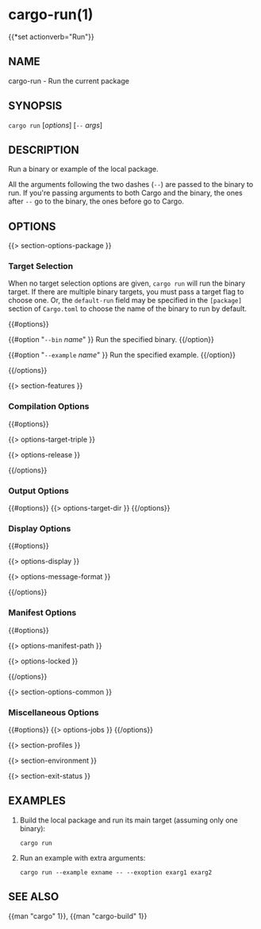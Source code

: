 # cargo-run(1)
{{*set actionverb="Run"}}

## NAME

cargo-run - Run the current package

## SYNOPSIS

`cargo run` [_options_] [`--` _args_]

## DESCRIPTION

Run a binary or example of the local package.

All the arguments following the two dashes (`--`) are passed to the binary to
run. If you're passing arguments to both Cargo and the binary, the ones after
`--` go to the binary, the ones before go to Cargo.

## OPTIONS

{{> section-options-package }}

### Target Selection

When no target selection options are given, `cargo run` will run the binary
target. If there are multiple binary targets, you must pass a target flag to
choose one. Or, the `default-run` field may be specified in the `[package]`
section of `Cargo.toml` to choose the name of the binary to run by default.

{{#options}}

{{#option "`--bin` _name_" }}
Run the specified binary.
{{/option}}

{{#option "`--example` _name_" }}
Run the specified example.
{{/option}}

{{/options}}

{{> section-features }}

### Compilation Options

{{#options}}

{{> options-target-triple }}

{{> options-release }}

{{/options}}

### Output Options

{{#options}}
{{> options-target-dir }}
{{/options}}

### Display Options

{{#options}}

{{> options-display }}

{{> options-message-format }}

{{/options}}

### Manifest Options

{{#options}}

{{> options-manifest-path }}

{{> options-locked }}

{{/options}}

{{> section-options-common }}

### Miscellaneous Options

{{#options}}
{{> options-jobs }}
{{/options}}

{{> section-profiles }}

{{> section-environment }}

{{> section-exit-status }}

## EXAMPLES

1. Build the local package and run its main target (assuming only one binary):

       cargo run

2. Run an example with extra arguments:

       cargo run --example exname -- --exoption exarg1 exarg2

## SEE ALSO
{{man "cargo" 1}}, {{man "cargo-build" 1}}
